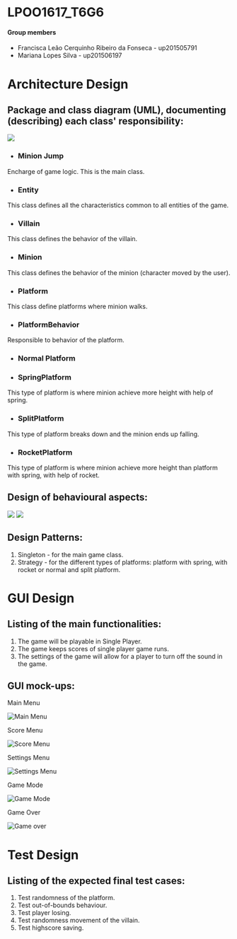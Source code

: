 # LPOO1617_T6G6

#### Group members

- Francisca Leão Cerquinho Ribeiro da Fonseca - up201505791
- Mariana Lopes Silva - up201506197

# Architecture Design

## Package and class diagram (UML), documenting (describing) each class' responsibility:
![](https://cloud.githubusercontent.com/assets/22835568/25567109/8f3a4c4a-2dde-11e7-8ac0-c9cb16f14368.png)

- ### Minion Jump
Encharge of game logic. This is the main class.
- ### Entity
This class defines all the characteristics common to all entities of the game.
- ### Villain
This class defines the behavior of the villain.
- ### Minion
This class defines the behavior of the minion (character moved by the user).
- ### Platform
This class define platforms where minion walks.
- ### PlatformBehavior
Responsible to behavior of the platform.
- ### Normal Platform
- ### SpringPlatform
This type of platform is where minion achieve more height with help of spring.
- ### SplitPlatform
This type of platform breaks down and the minion ends up falling.
- ### RocketPlatform
This type of platform is where minion achieve more height than platform with spring, with help of rocket.

## Design of behavioural aspects:
![](https://cloud.githubusercontent.com/assets/22835568/25565858/a254a418-2dc7-11e7-8385-bae2c8e49209.png)
![](https://cloud.githubusercontent.com/assets/22835568/25566466/fe9dce80-2dd0-11e7-84d5-3fea5153644d.png)

## Design Patterns:
1. Singleton - for the main game class.
2. Strategy - for the different types of platforms: platform with spring, with rocket or normal and split platform.

# GUI Design
## Listing of the main functionalities:
1. The game will be playable in Single Player.
2. The game keeps scores of single player game runs.
3. The settings of the game will allow for a player to turn off the sound in the game.

## GUI mock-ups:
<p>
Main Menu

![](https://cloud.githubusercontent.com/assets/22835568/25562908/32a8b318-2d89-11e7-90cc-62002322f5d7.png "Main Menu")
<p>
Score Menu

![](https://cloud.githubusercontent.com/assets/22835568/25562909/32af0f56-2d89-11e7-90b6-2fe3d179046d.png "Score Menu")
<p>
Settings Menu

![](https://cloud.githubusercontent.com/assets/22835568/25562910/32afa9de-2d89-11e7-8436-5dccf40c2be5.png "Settings Menu")
<p>
Game Mode

![](https://cloud.githubusercontent.com/assets/22835568/25562911/32b5f5dc-2d89-11e7-8443-aa50e5ef65b3.png "Game Mode")
<p>
Game Over

![](https://cloud.githubusercontent.com/assets/22835568/25565939/d3bf3d5a-2dc8-11e7-9fff-ac54be19d603.png "Game over")

# Test Design
## Listing of the expected final test cases:
1. Test randomness of the platform.
2. Test out-of-bounds behaviour.
3. Test player losing.
4. Test randomness movement of the villain.
5. Test highscore saving.
